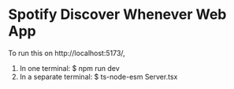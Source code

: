 # Spotify Discover Whenever Web App

To run this on http://localhost:5173/,

1) In one terminal:
   $ npm run dev
3) In a separate terminal:
   $ ts-node-esm Server.tsx
